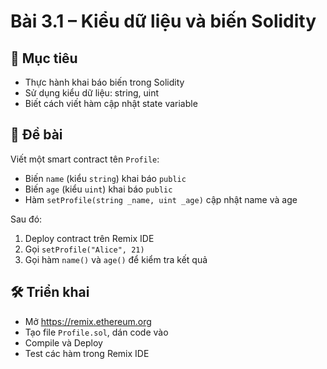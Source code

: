 # Bài 3.1 – Kiểu dữ liệu và biến Solidity

## 🎯 Mục tiêu
- Thực hành khai báo biến trong Solidity
- Sử dụng kiểu dữ liệu: string, uint
- Biết cách viết hàm cập nhật state variable

## 📄 Đề bài
Viết một smart contract tên `Profile`:
- Biến `name` (kiểu `string`) khai báo `public`
- Biến `age` (kiểu `uint`) khai báo `public`
- Hàm `setProfile(string _name, uint _age)` cập nhật name và age

Sau đó:
1. Deploy contract trên Remix IDE
2. Gọi `setProfile("Alice", 21)`
3. Gọi hàm `name()` và `age()` để kiểm tra kết quả

## 🛠 Triển khai
- Mở https://remix.ethereum.org
- Tạo file `Profile.sol`, dán code vào
- Compile và Deploy
- Test các hàm trong Remix IDE

